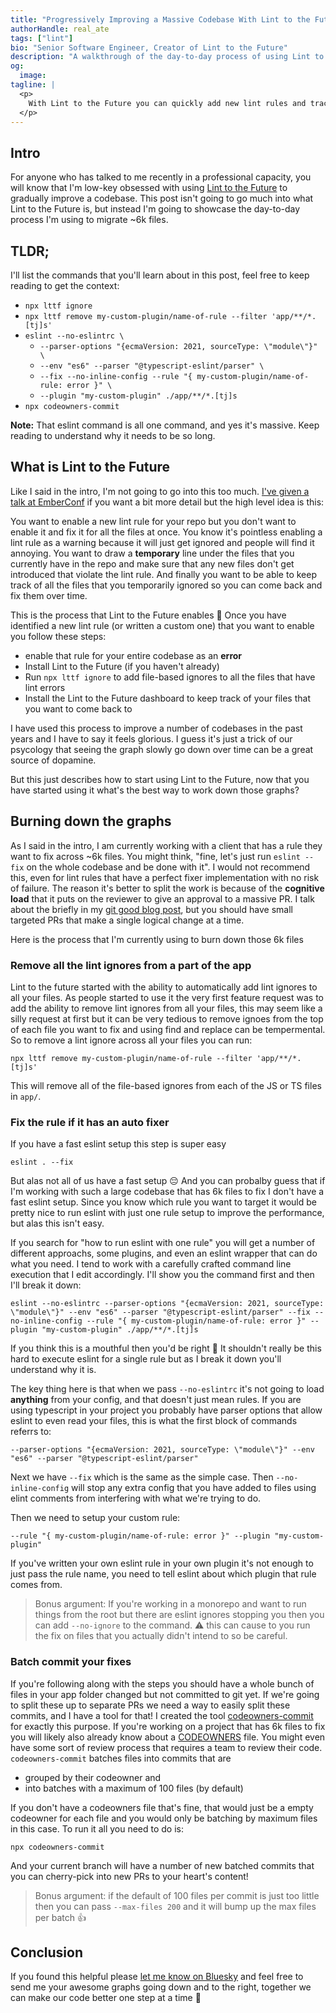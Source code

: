 ```yaml
---
title: "Progressively Improving a Massive Codebase With Lint to the Future"
authorHandle: real_ate
tags: ["lint"]
bio: "Senior Software Engineer, Creator of Lint to the Future"
description: "A walkthrough of the day-to-day process of using Lint to the Future to iteratively improve your codebase"
og:
  image:
tagline: |
  <p>
    With Lint to the Future you can quickly add new lint rules and track all the places that you still need to fix. In this article, we'll go into more detail about how to work through those big lists of files you have yet to fix all the lint rules for.
  </p>
---
```


## Intro

For anyone who has talked to me recently in a professional capacity, you will know that I'm low-key obsessed with using [Lint to the Future](https://github.com/mansona/lint-to-the-future) to gradually improve a codebase. This post isn't going to go much into what Lint to the Future is, but instead I'm going to showcase the day-to-day process I'm using to migrate ~6k files.

## TLDR;

I'll list the commands that you'll learn about in this post, feel free to keep reading to get the context:

- `npx lttf ignore`
- `npx lttf remove my-custom-plugin/name-of-rule --filter 'app/**/*.[tj]s'`
- `eslint --no-eslintrc \`
  - `--parser-options "{ecmaVersion: 2021, sourceType: \"module\"}" \`
  - `--env "es6" --parser "@typescript-eslint/parser" \`
  - `--fix --no-inline-config --rule "{ my-custom-plugin/name-of-rule: error }" \`
  - `--plugin "my-custom-plugin" ./app/**/*.[tj]s`
- `npx codeowners-commit`

**Note:** That eslint command is all one command, and yes it's massive. Keep reading to understand why it needs to be so long.

## What is Lint to the Future

Like I said in the intro, I'm not going to go into this too much. [I've given a talk at EmberConf](https://youtu.be/Nl8gHDdkI0Y?si=3GOYECfPkGVsj_YW) if you want a bit more detail but the high level idea is this:

You want to enable a new lint rule for your repo but you don't want to enable it and fix it for all the files at once. You know it's pointless enabling a lint rule as a warning because it will just get ignored and people will find it annoying. You want to draw a **temporary** line under the files that you currently have in the repo and make sure that any new files don't get introduced that violate the lint rule. And finally you want to be able to keep track of all the files that you temporarily ignored so you can come back and fix them over time.

This is the process that Lint to the Future enables 🎉 Once you have identified a new lint rule (or written a custom one) that you want to enable you follow these steps:

- enable that rule for your entire codebase as an **error**
- Install Lint to the Future (if you haven't already)
- Run `npx lttf ignore` to add file-based ignores to all the files that have lint errors
- Install the Lint to the Future dashboard to keep track of your files that you want to come back to

I have used this process to improve a number of codebases in the past years and I have to say it feels glorious. I guess it's just a trick of our psycology that seeing the graph slowly go down over time can be a great source of dopamine.

But this just describes how to start using Lint to the Future, now that you have started using it what's the best way to work down those graphs?

## Burning down the graphs

As I said in the intro, I am currently working with a client that has a rule they want to fix across ~6k files. You might think, "fine, let's just run `eslint --fix` on the whole codebase and be done with it". I would not recommend this, even for lint rules that have a perfect fixer implementation with no risk of failure. The reason it's better to split the work is because of the **cognitive load** that it puts on the reviewer to give an approval to a massive PR. I talk about the briefly in my [git good blog post](/blog/2021/05/26/keeping-a-clean-git-history/), but you should have small targeted PRs that make a single logical change at a time.

Here is the process that I'm currently using to burn down those 6k files

### Remove all the lint ignores from a part of the app

Lint to the future started with the ability to automatically add lint ignores to all your files. As people started to use it the very first feature request was to add the ability to remove lint ignores from all your files, this may seem like a silly request at first but it can be very tedious to remove ignoes from the top of each file you want to fix and using find and replace can be tempermental. So to remove a lint ignore across all your files you can run:

```
npx lttf remove my-custom-plugin/name-of-rule --filter 'app/**/*.[tj]s'
```

This will remove all of the file-based ignores from each of the JS or TS files in `app/`.

### Fix the rule if it has an auto fixer

If you have a fast eslint setup this step is super easy

`eslint . --fix`

But alas not all of us have a fast setup 😔 And you can probalby guess that if I'm working with such a large codebase that has 6k files to fix I don't have a fast eslint setup. Since you know which rule you want to target it would be pretty nice to run eslint with just one rule setup to improve the performance, but alas this isn't easy.

If you search for "how to run eslint with one rule" you will get a number of different approachs, some plugins, and even an eslint wrapper that can do what you need. I tend to work with a carefully crafted command line execution that I edit accordingly. I'll show you the command first and then I'll break it down:

```
eslint --no-eslintrc --parser-options "{ecmaVersion: 2021, sourceType: \"module\"}" --env "es6" --parser "@typescript-eslint/parser" --fix --no-inline-config --rule "{ my-custom-plugin/name-of-rule: error }" --plugin "my-custom-plugin" ./app/**/*.[tj]s
```

If you think this is a mouthful then you'd be right 🫠 It shouldn't really be this hard to execute eslint for a single rule but as I break it down you'll understand why it is.

The key thing here is that when we pass `--no-eslintrc` it's not going to load **anything** from your config, and that doesn't just mean rules. If you are using typescript in your project you probably have parser options that allow eslint to even read your files, this is what the first block of commands referrs to:

```
--parser-options "{ecmaVersion: 2021, sourceType: \"module\"}" --env "es6" --parser "@typescript-eslint/parser"
```

Next we have `--fix` which is the same as the simple case. Then `--no-inline-config` will stop any extra config that you have added to files using elint comments from interfering with what we're trying to do.

Then we need to setup your custom rule:

```
--rule "{ my-custom-plugin/name-of-rule: error }" --plugin "my-custom-plugin"
```

If you've written your own eslint rule in your own plugin it's not enough to just pass the rule name, you need to tell eslint about which plugin that rule comes from.

> Bonus argument: If you're working in a monorepo and want to run things from the root but there are eslint ignores stopping you then you can add `--no-ignore` to the command. ⚠️ this can cause to you run the fix on files that you actually didn't intend to so be careful.

### Batch commit your fixes

If you're following along with the steps you should have a whole bunch of files in your app folder changed but not committed to git yet. If we're going to split these up to separate PRs we need a way to easily split these commits, and I have a tool for that! I created the tool [codeowners-commit](https://github.com/mansona/codeowners-commit) for exactly this purpose. If you're working on a project that has 6k files to fix you will likely also already know about a [CODEOWNERS](https://docs.github.com/en/repositories/managing-your-repositorys-settings-and-features/customizing-your-repository/about-code-owners) file. You might even have some sort of review process that requires a team to review their code. `codeowners-commit` batches files into commits that are

- grouped by their codeowner and
- into batches with a maximum of 100 files (by default)

If you don't have a codeowners file that's fine, that would just be a empty codeowner for each file and you would only be batching by maximum files in this case. To run it all you need to do is:

```
npx codeowners-commit
```

And your current branch will have a number of new batched commits that you can cherry-pick into new PRs to your heart's content!

> Bonus argument: if the default of 100 files per commit is just too little then you can pass `--max-files 200` and it will bump up the max files per batch 👍

## Conclusion

If you found this helpful please [let me know on Bluesky](https://bsky.app/profile/chris.manson.ie) and feel free to send me your awesome graphs going down and to the right, together we can make our code better one step at a time 💪
